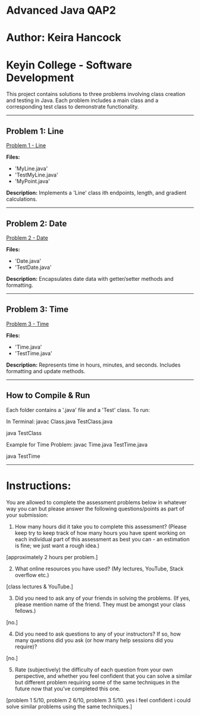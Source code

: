 # Advanced Java QAP2
# Author: Keira Hancock
# Keyin College - Software Development 

This project contains solutions to three problems involving class creation and testing in Java. Each problem includes a main class and a corresponding test class to demonstrate functionality.

--------------------------------------------------------------------------------------

## Problem 1: Line
[Problem 1 - Line](./Problem1_Line)

**Files:**
- 'MyLine.java'
- 'TestMyLine.java'
- 'MyPoint.java'

**Description:**
Implements a 'Line' class ith endpoints, length, and gradient calculations.

--------------------------------------------------------------------------------------

## Problem 2: Date
[Problem 2 - Date](./Problem2_Date)

**Files:**
- 'Date.java'
- 'TestDate.java'

**Description:**
Encapsulates date data with getter/setter methods and formatting.

--------------------------------------------------------------------------------------

## Problem 3: Time
[Problem 3 - Time](./Problem3_Time)

**Files:**
- 'Time.java'
- 'TestTime.java'

**Description:**
Represents time in hours, minutes, and seconds. Includes formatting and update methods.

--------------------------------------------------------------------------------------

## How to Compile & Run

Each folder contains a '.java' file and a 'Test' class. To run:

In Terminal:
javac Class.java TestClass.java

java TestClass

Example for Time Problem:
javac Time.java TestTime.java

java TestTime

--------------------------------------------------------------------------------------

# Instructions:

You are allowed to complete the assessment problems below in whatever way you can but please answer the following questions/points as part of your submission:

1. How many hours did it take you to complete this assessment? (Please keep try to keep track of how many hours you have spent working on each individual part of this assessment as best you can - an estimation is fine; we just want a rough idea.)

[approximately 2 hours per problem.]

2. What online resources you have used? (My lectures, YouTube, Stack overflow etc.)

[class lectures & YouTube.]

3. Did you need to ask any of your friends in solving the problems. (If yes, please mention name of the friend. They must be amongst your class fellows.)

[no.]

4. Did you need to ask questions to any of your instructors? If so, how many questions did you ask (or how many help sessions did you require)?

[no.]

5. Rate (subjectively) the difficulty of each question from your own perspective, and whether you feel confident that you can solve a similar but different problem requiring some of the same techniques in the future now that you’ve completed this one.

[problem 1 5/10, problem 2 6/10, problem 3 5/10. yes i feel confident i could solve similar problems using the same techniques.]
